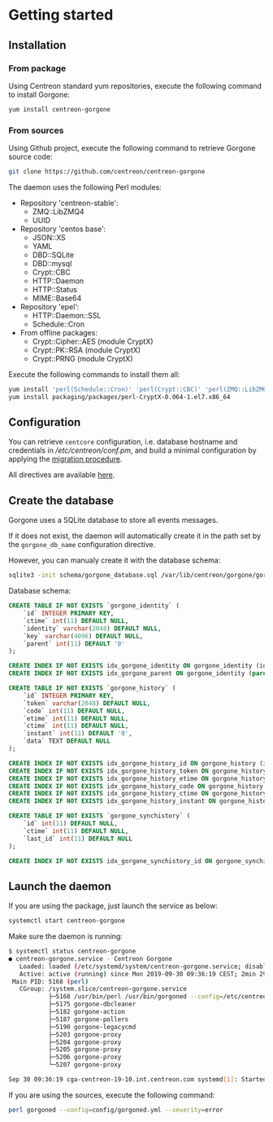 # Getting started

## Installation

### From package

Using Centreon standard yum repositories, execute the following command to install Gorgone:

```bash
yum install centreon-gorgone
```

### From sources

Using Github project, execute the following command to retrieve Gorgone source code:

```bash
git clone https://github.com/centreon/centreon-gorgone
```

The daemon uses the following Perl modules:

* Repository 'centreon-stable':
  * ZMQ::LibZMQ4
  * UUID
* Repository 'centos base':
  * JSON::XS
  * YAML
  * DBD::SQLite
  * DBD::mysql
  * Crypt::CBC
  * HTTP::Daemon
  * HTTP::Status
  * MIME::Base64
* Repository 'epel':
  * HTTP::Daemon::SSL
  * Schedule::Cron
* From offline packages:
  * Crypt::Cipher::AES (module CryptX)
  * Crypt::PK::RSA (module CryptX)
  * Crypt::PRNG (module CryptX)

Execute the following commands to install them all:

```bash
yum install 'perl(Schedule::Cron)' 'perl(Crypt::CBC)' 'perl(ZMQ::LibZMQ4)' 'perl(JSON::XS)' 'perl(YAML)' 'perl(DBD::SQLite)' 'perl(DBD::mysql)' 'perl(UUID)' 'perl(HTTP::Daemon)' 'perl(HTTP::Daemon::SSL)' 'perl(HTTP::Status)' 'perl(MIME::Base64)'
yum install packaging/packages/perl-CryptX-0.064-1.el7.x86_64
```

## Configuration

You can retrieve `centcore` configuration, i.e. database hostname and credentials in */etc/centreon/conf.pm*, and build a minimal configuration by applying the [migration procedure](../docs/migration.md).

All directives are available [here](../docs/configuration.md).

## Create the database

Gorgone uses a SQLite database to store all events messages.

If it does not exist, the daemon will automatically create it in the path set by the `gorgone_db_name` configuration directive.

However, you can manualy create it with the database schema:

```bash
sqlite3 -init schema/gorgone_database.sql /var/lib/centreon/gorgone/gorgone.sdb
```

Database schema:

```sql
CREATE TABLE IF NOT EXISTS `gorgone_identity` (
    `id` INTEGER PRIMARY KEY,
    `ctime` int(11) DEFAULT NULL,
    `identity` varchar(2048) DEFAULT NULL,
    `key` varchar(4096) DEFAULT NULL,
    `parent` int(11) DEFAULT '0'
);

CREATE INDEX IF NOT EXISTS idx_gorgone_identity ON gorgone_identity (identity);
CREATE INDEX IF NOT EXISTS idx_gorgone_parent ON gorgone_identity (parent);

CREATE TABLE IF NOT EXISTS `gorgone_history` (
    `id` INTEGER PRIMARY KEY,
    `token` varchar(2048) DEFAULT NULL,
    `code` int(11) DEFAULT NULL,
    `etime` int(11) DEFAULT NULL,
    `ctime` int(11) DEFAULT NULL,
    `instant` int(11) DEFAULT '0',
    `data` TEXT DEFAULT NULL
);

CREATE INDEX IF NOT EXISTS idx_gorgone_history_id ON gorgone_history (id);
CREATE INDEX IF NOT EXISTS idx_gorgone_history_token ON gorgone_history (token);
CREATE INDEX IF NOT EXISTS idx_gorgone_history_etime ON gorgone_history (etime);
CREATE INDEX IF NOT EXISTS idx_gorgone_history_code ON gorgone_history (code);
CREATE INDEX IF NOT EXISTS idx_gorgone_history_ctime ON gorgone_history (ctime);
CREATE INDEX IF NOT EXISTS idx_gorgone_history_instant ON gorgone_history (instant);

CREATE TABLE IF NOT EXISTS `gorgone_synchistory` (
    `id` int(11) DEFAULT NULL,
    `ctime` int(11) DEFAULT NULL,
    `last_id` int(11) DEFAULT NULL
);

CREATE INDEX IF NOT EXISTS idx_gorgone_synchistory_id ON gorgone_synchistory (id);
```

## Launch the daemon

If you are using the package, just launch the service as below:

```bash
systemctl start centreon-gorgone
```

Make sure the daemon is running:

```bash
$ systemctl status centreon-gorgone
● centreon-gorgone.service - Centreon Gorgone
   Loaded: loaded (/etc/systemd/system/centreon-gorgone.service; disabled; vendor preset: disabled)
   Active: active (running) since Mon 2019-09-30 09:36:19 CEST; 2min 29s ago
 Main PID: 5168 (perl)
   CGroup: /system.slice/centreon-gorgone.service
           ├─5168 /usr/bin/perl /usr/bin/gorgoned --config=/etc/centreon/gorgoned.yml --logfile=/var/log/centreon/gorgoned.log --severity=error
           ├─5175 gorgone-dbcleaner
           ├─5182 gorgone-action
           ├─5187 gorgone-pollers
           ├─5190 gorgone-legacycmd
           ├─5203 gorgone-proxy
           ├─5204 gorgone-proxy
           ├─5205 gorgone-proxy
           ├─5206 gorgone-proxy
           └─5207 gorgone-proxy

Sep 30 09:36:19 cga-centreon-19-10.int.centreon.com systemd[1]: Started Centreon Gorgone.
```

If you are using the sources, execute the following command:

```bash
perl gorgoned --config=config/gorgoned.yml --severity=error
```
